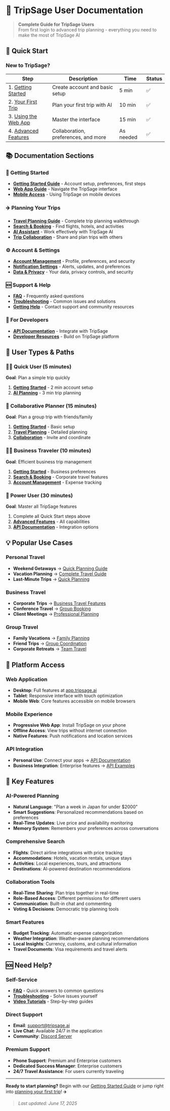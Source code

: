 # 👥 TripSage User Documentation

> **Complete Guide for TripSage Users**  
> From first login to advanced trip planning - everything you need to make the most of TripSage AI

## 🚀 Quick Start

### New to TripSage?

| Step | Description | Time | Status |
|------|-------------|------|--------|
| 1. [Getting Started](getting-started.md) | Create account and basic setup | 5 min | ✅ |
| 2. [Your First Trip](travel-planning-guide.md) | Plan your first trip with AI | 10 min | ✅ |
| 3. [Using the Web App](web-app-guide.md) | Master the interface | 15 min | ✅ |
| 4. [Advanced Features](advanced-features.md) | Collaboration, preferences, and more | As needed | ✅ |

## 📚 Documentation Sections

### 🌟 Getting Started

- **[Getting Started Guide](getting-started.md)** - Account setup, preferences, first steps
- **[Web App Guide](web-app-guide.md)** - Navigate the TripSage interface
- **[Mobile Access](web-app-guide.md#mobile-access)** - Using TripSage on mobile devices

### ✈️ Planning Your Trips

- **[Travel Planning Guide](travel-planning-guide.md)** - Complete trip planning walkthrough
- **[Search & Booking](travel-planning-guide.md#search-and-booking)** - Find flights, hotels, and activities
- **[AI Assistant](travel-planning-guide.md#ai-assistance)** - Work effectively with TripSage AI
- **[Trip Collaboration](collaboration.md)** - Share and plan trips with others

### ⚙️ Account & Settings

- **[Account Management](web-app-guide.md#account-settings)** - Profile, preferences, and security
- **[Notification Settings](web-app-guide.md#notification-settings)** - Alerts, updates, and preferences
- **[Data & Privacy](web-app-guide.md#privacy-controls)** - Your data, privacy controls, and security

### 🆘 Support & Help

- **[FAQ](faq.md)** - Frequently asked questions
- **[Troubleshooting](faq.md#troubleshooting)** - Common issues and solutions
- **[Getting Help](faq.md#getting-help)** - Contact support and community resources

### 🔗 For Developers

- **[API Documentation](../api/getting-started.md)** - Integrate with TripSage
- **[Developer Resources](../developers/README.md)** - Build on TripSage platform

## 🎯 User Types & Paths

### 🏃‍♂️ Quick User (5 minutes)

**Goal**: Plan a simple trip quickly

1. **[Getting Started](getting-started.md#quick-setup)** - 2 min account setup
2. **[AI Planning](travel-planning-guide.md#quick-planning)** - 3 min trip planning

### 👥 Collaborative Planner (15 minutes)

**Goal**: Plan a group trip with friends/family

1. **[Getting Started](getting-started.md)** - Basic setup
2. **[Travel Planning](travel-planning-guide.md)** - Detailed planning
3. **[Collaboration](collaboration.md)** - Invite and coordinate

### 🧑‍💼 Business Traveler (10 minutes)

**Goal**: Efficient business trip management

1. **[Getting Started](getting-started.md#business-setup)** - Business preferences
2. **[Search & Booking](travel-planning-guide.md#business-travel)** - Corporate travel features
3. **[Account Management](web-app-guide.md#expense-tracking)** - Expense tracking

### 🔧 Power User (30 minutes)

**Goal**: Master all TripSage features

1. Complete all Quick Start steps above
2. **[Advanced Features](advanced-features.md)** - All capabilities
3. **[API Documentation](../api/getting-started.md)** - Integration options

## 💡 Popular Use Cases

### Personal Travel

- **Weekend Getaways** → [Quick Planning Guide](travel-planning-guide.md#weekend-trips)
- **Vacation Planning** → [Complete Travel Guide](travel-planning-guide.md)
- **Last-Minute Trips** → [Quick Planning](travel-planning-guide.md#last-minute)

### Business Travel

- **Corporate Trips** → [Business Travel Features](travel-planning-guide.md#business-travel)
- **Conference Travel** → [Group Booking](collaboration.md#group-events)
- **Client Meetings** → [Professional Planning](travel-planning-guide.md#business-trips)

### Group Travel

- **Family Vacations** → [Family Planning](collaboration.md#family-trips)
- **Friend Trips** → [Group Coordination](collaboration.md#friend-groups)
- **Corporate Retreats** → [Team Travel](collaboration.md#corporate-groups)

## 📱 Platform Access

### Web Application

- **Desktop**: Full features at [app.tripsage.ai](https://app.tripsage.ai)
- **Tablet**: Responsive interface with touch optimization
- **Mobile Web**: Core features accessible on mobile browsers

### Mobile Experience

- **Progressive Web App**: Install TripSage on your phone
- **Offline Access**: View trips without internet connection
- **Native Features**: Push notifications and location services

### API Integration

- **Personal Use**: Connect your apps → [API Documentation](../api/getting-started.md)
- **Business Integration**: Enterprise features → [API Examples](../api/examples.md)

## 🌟 Key Features

### AI-Powered Planning

- **Natural Language**: "Plan a week in Japan for under $2000"
- **Smart Suggestions**: Personalized recommendations based on preferences
- **Real-Time Updates**: Live price and availability monitoring
- **Memory System**: Remembers your preferences across conversations

### Comprehensive Search

- **Flights**: Direct airline integrations with price tracking
- **Accommodations**: Hotels, vacation rentals, unique stays
- **Activities**: Local experiences, tours, and attractions
- **Destinations**: AI-powered destination recommendations

### Collaboration Tools

- **Real-Time Sharing**: Plan trips together in real-time
- **Role-Based Access**: Different permissions for different users
- **Communication**: Built-in chat and commenting
- **Voting & Decisions**: Democratic trip planning tools

### Smart Features

- **Budget Tracking**: Automatic expense categorization
- **Weather Integration**: Weather-aware planning recommendations
- **Local Insights**: Currency, customs, and cultural information
- **Travel Documents**: Visa requirements and travel alerts

## 🆘 Need Help?

### Self-Service

- **[FAQ](faq.md)** - Quick answers to common questions
- **[Troubleshooting](faq.md#troubleshooting)** - Solve issues yourself
- **[Video Tutorials](https://youtube.com/@tripsage)** - Step-by-step guides

### Direct Support

- **Email**: [support@tripsage.ai](mailto:support@tripsage.ai)
- **Live Chat**: Available 24/7 in the application
- **Community**: [Discord Server](https://discord.gg/tripsage)

### Premium Support

- **Phone Support**: Premium and Enterprise customers
- **Dedicated Success Manager**: Enterprise customers
- **24/7 Travel Assistance**: For users currently traveling

---

**Ready to start planning?** Begin with our [Getting Started Guide](getting-started.md) or jump right into [planning your first trip](travel-planning-guide.md)! ✈️

> *Last updated: June 17, 2025*

